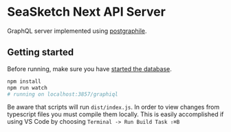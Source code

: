 # SeaSketch Next API Server

GraphQL server implemented using [postgraphile](https://www.graphile.org/postgraphile/).

## Getting started

Before running, make sure you have [started the database](https://github.com/seasketch/next/tree/master/packages/db).

```bash
npm install
npm run watch
# running on localhost:3857/graphiql
```

Be aware that scripts will run `dist/index.js`. In order to view changes from typescript files you must compile them locally. This is easily accomplished if using VS Code by choosing `Terminal -> Run Build Task ⇧⌘B`